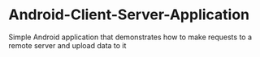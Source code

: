 # Android-Client-Server-Application
Simple Android application that demonstrates how to make requests to a remote server and upload data to it
